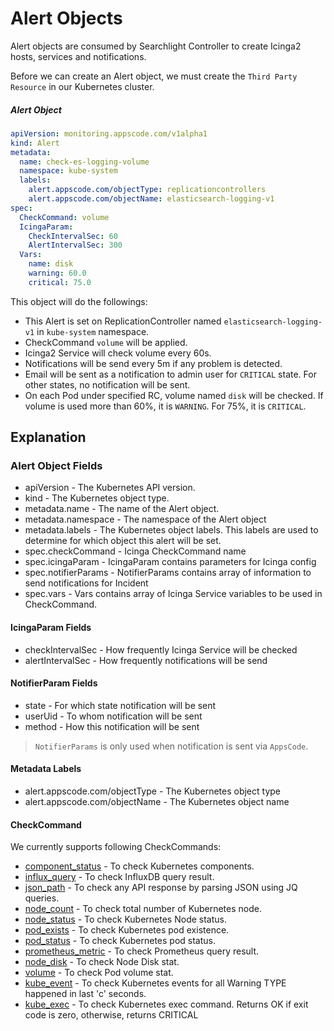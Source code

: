 # Alert Objects

Alert objects are consumed by Searchlight Controller to create Icinga2 hosts, services and notifications.

Before we can create an Alert object, we must create the `Third Party Resource` in our Kubernetes cluster.


##### Alert Object

```yaml
apiVersion: monitoring.appscode.com/v1alpha1
kind: Alert
metadata:
  name: check-es-logging-volume
  namespace: kube-system
  labels:
    alert.appscode.com/objectType: replicationcontrollers
    alert.appscode.com/objectName: elasticsearch-logging-v1
spec:
  CheckCommand: volume
  IcingaParam:
    CheckIntervalSec: 60
    AlertIntervalSec: 300
  Vars:
    name: disk
    warning: 60.0
    critical: 75.0
```

This object will do the followings:

* This Alert is set on ReplicationController named `elasticsearch-logging-v1` in `kube-system` namespace.
* CheckCommand `volume` will be applied.
* Icinga2 Service will check volume every 60s.
* Notifications will be send every 5m if any problem is detected.
* Email will be sent as a notification to admin user for `CRITICAL` state. For other states, no notification will be sent.
* On each Pod under specified RC, volume named `disk` will be checked. If volume is used more than 60%, it is `WARNING`. For 75%, it is `CRITICAL`.

## Explanation

### Alert Object Fields

* apiVersion - The Kubernetes API version.
* kind - The Kubernetes object type.
* metadata.name - The name of the Alert object.
* metadata.namespace - The namespace of the Alert object
* metadata.labels - The Kubernetes object labels. This labels are used to determine for which object this alert will be set.
* spec.checkCommand - Icinga CheckCommand name
* spec.icingaParam - IcingaParam contains parameters for Icinga config
* spec.notifierParams - NotifierParams contains array of information to send notifications for Incident
* spec.vars - Vars contains array of Icinga Service variables to be used in CheckCommand.


#### IcingaParam Fields

* checkIntervalSec - How frequently Icinga Service will be checked
* alertIntervalSec - How frequently notifications will be send

#### NotifierParam Fields

* state - For which state notification will be sent
* userUid - To whom notification will be sent
* method - How this notification will be sent

> `NotifierParams` is only used when notification is sent via `AppsCode`.

#### Metadata Labels
* alert.appscode.com/objectType - The Kubernetes object type
* alert.appscode.com/objectName - The Kubernetes object name

#### CheckCommand

We currently supports following CheckCommands:

* [component_status](check-command/component_status.md) - To check Kubernetes components.
* [influx_query](check-command/influx_query.md) - To check InfluxDB query result.
* [json_path](check-command/json_path.md) - To check any API response by parsing JSON using JQ queries.
* [node_count](check-command/node_count.md) - To check total number of Kubernetes node.
* [node_status](check-command/node_status.md) - To check Kubernetes Node status.
* [pod_exists](check-command/pod_exists.md) - To check Kubernetes pod existence.
* [pod_status](check-command/pod_status.md) - To check Kubernetes pod status.
* [prometheus_metric](check-command/prometheus_metric.md) - To check Prometheus query result.
* [node_disk](check-command/node_disk.md) - To check Node Disk stat.
* [volume](check-command/volume.md) - To check Pod volume stat.
* [kube_event](check-command/kube_event.md) - To check Kubernetes events for all Warning TYPE happened in last 'c' seconds.
* [kube_exec](check-command/kube_exec.md) - To check Kubernetes exec command. Returns OK if exit code is zero, otherwise, returns CRITICAL
